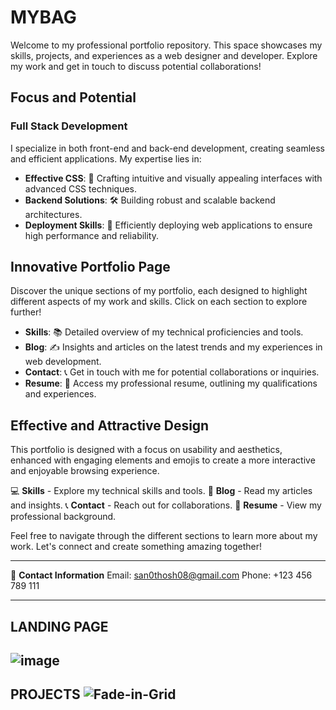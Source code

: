 # **MYBAG**

Welcome to my professional portfolio repository. This space showcases my skills, projects, and experiences as a web designer and developer. Explore my work and get in touch to discuss potential collaborations!

## **Focus and Potential**

### Full Stack Development
I specialize in both front-end and back-end development, creating seamless and efficient applications. My expertise lies in:
- **Effective CSS**: 🎨 Crafting intuitive and visually appealing interfaces with advanced CSS techniques.
- **Backend Solutions**: 🛠️ Building robust and scalable backend architectures.
- **Deployment Skills**: 🚀 Efficiently deploying web applications to ensure high performance and reliability.

## **Innovative Portfolio Page**


Discover the unique sections of my portfolio, each designed to highlight different aspects of my work and skills. Click on each section to explore further!

- **Skills**: 📚 Detailed overview of my technical proficiencies and tools.
- **Blog**: ✍️ Insights and articles on the latest trends and my experiences in web development.
- **Contact**: 📞 Get in touch with me for potential collaborations or inquiries.
- **Resume**: 📄 Access my professional resume, outlining my qualifications and experiences.

## **Effective and Attractive Design**

This portfolio is designed with a focus on usability and aesthetics, enhanced with engaging elements and emojis to create a more interactive and enjoyable browsing experience. 

💻 **Skills** - Explore my technical skills and tools.
📝 **Blog** - Read my articles and insights.
📞 **Contact** - Reach out for collaborations.
📄 **Resume** - View my professional background.

Feel free to navigate through the different sections to learn more about my work. Let's connect and create something amazing together!

------------------------------------------------------------------------------------------------------------------------------------------



📧 **Contact Information**
Email: san0thosh08@gmail.com
Phone: +123 456 789 111

------------------------------------------------------------------------------------------------------------------------------------------------
**LANDING PAGE**
---------------------------------------------------------------------------------------------------
![image](https://github.com/santhosh801/PORTFOLIO/assets/146916164/f8deacc4-6cac-4cc3-b51d-dc3417fc7187)
------------------------------------------------------------------------------------------------------
**PROJECTS**
![Fade-in-Grid](https://github.com/santhosh801/PORTFOLIO/assets/146916164/3ccb0ecf-96ad-414a-8106-bd8c12541a51)
---------------------------------------------------------------------------------------------------



